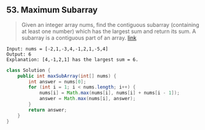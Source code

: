 ## 53. Maximum Subarray
> Given an integer array nums, find the contiguous subarray (containing at least one number) which has the largest sum and return its sum. A subarray is a contiguous part of an array. [link](https://leetcode.com/problems/maximum-subarray/)
```
Input: nums = [-2,1,-3,4,-1,2,1,-5,4]
Output: 6
Explanation: [4,-1,2,1] has the largest sum = 6.
```
```java
class Solution {
    public int maxSubArray(int[] nums) {
        int answer = nums[0];
        for (int i = 1; i < nums.length; i++) {
            nums[i] = Math.max(nums[i], nums[i] + nums[i - 1]);
            answer = Math.max(nums[i], answer);
        }
        return answer;
    }
}
```